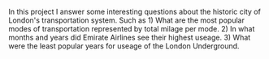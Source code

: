 In this project I answer some interesting questions about the historic city of London's transportation system. Such as 1) What are the most popular modes of transportation represented by total milage per mode. 2) In what months and years 
did Emirate Airlines see their highest useage. 3) What were the least popular years for useage of the London Underground.

